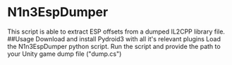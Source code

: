 # N1n3EspDumper
This script is able to extract ESP offsets from a dumped IL2CPP library file.  ##Usage  Download and install Pydroid3 with all it's relevant plugins Load the N1n3EspDumper python script. Run the script and provide the path to your Unity game dump file ("dump.cs")
